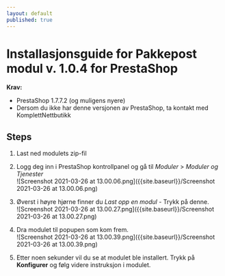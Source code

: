 ```yaml
---
layout: default
published: true
---
```


# Installasjonsguide for Pakkepost modul v. 1.0.4 for PrestaShop

**Krav:**
- PrestaShop 1.7.7.2 (og muligens nyere)
- Dersom du ikke har denne versjonen av PrestaShop, ta kontakt med KomplettNettbutikk 


## Steps
1. Last ned modulets zip-fil
2. Logg deg inn i PrestaShop kontrollpanel og gå til *Moduler* > *Moduler og Tjenester*
<br>![Screenshot 2021-03-26 at 13.00.06.png]({{site.baseurl}}/Screenshot 2021-03-26 at 13.00.06.png)


3. Øverst i høyre hjørne finner du *Last opp en modul* - Trykk på denne.
<br>![Screenshot 2021-03-26 at 13.00.27.png]({{site.baseurl}}/Screenshot 2021-03-26 at 13.00.27.png)


4. Dra modulet til popupen som kom frem.
<br>![Screenshot 2021-03-26 at 13.00.39.png]({{site.baseurl}}/Screenshot 2021-03-26 at 13.00.39.png)


5. Etter noen sekunder vil du se at modulet ble installert. Trykk på **Konfigurer** og følg videre instruksjon i modulet.
